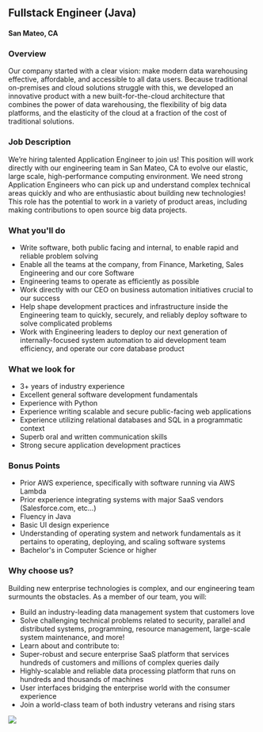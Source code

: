 ## Fullstack Engineer (Java)
#### San Mateo, CA

### Overview
Our company started with a clear vision: make modern data warehousing effective, affordable, and accessible to all data users. Because traditional on-premises and cloud solutions struggle with this, we developed an innovative product with a new built-for-the-cloud architecture that combines the power of data warehousing, the flexibility of big data platforms, and the elasticity of the cloud at a fraction of the cost of traditional solutions. 

### Job Description
We’re hiring talented Application Engineer to join us! This position will work directly with our engineering team in San Mateo, CA to evolve our elastic, large scale, high-performance computing environment. We need strong Application Engineers who can pick up and understand complex technical areas quickly and who are enthusiastic about building new technologies! This role has the potential to work in a variety of product areas, including making contributions to open source big data projects.

### What you'll do
+ Write software, both public facing and internal, to enable rapid and reliable problem solving
+ Enable all the teams at the company, from Finance, Marketing, Sales Engineering and our core Software
+ Engineering teams to operate as efficiently as possible
+ Work directly with our CEO on business automation initiatives crucial to our success
+ Help shape development practices and infrastructure inside the Engineering team to quickly, securely, and reliably deploy software to solve complicated problems
+ Work with Engineering leaders to deploy our next generation of internally-focused system automation to aid development team efficiency, and operate our core database product

### What we look for
+ 3+ years of industry experience
+ Excellent general software development fundamentals  
+ Experience with Python
+ Experience writing scalable and secure public-facing web applications
+ Experience utilizing relational databases and SQL in a programmatic context
+ Superb oral and written communication skills
+ Strong secure application development practices

### Bonus Points
+ Prior AWS experience, specifically with software running via AWS Lambda
+ Prior experience integrating systems with major SaaS vendors (Salesforce.com, etc…)
+ Fluency in Java
+ Basic UI design experience
+ Understanding of operating system and network fundamentals as it pertains to operating, deploying, and scaling software systems
+ Bachelor's in Computer Science or higher

### Why choose us?
Building new enterprise technologies is complex, and our engineering team surmounts the obstacles. As a member of our team, you will:
+ Build an industry-leading data management system that customers love
+ Solve challenging technical problems related to security, parallel and distributed systems, programming, resource management, large-scale system maintenance, and more!
+ Learn about and contribute to:
+ Super-robust and secure enterprise SaaS platform that services hundreds of customers and millions of complex queries daily
+ Highly-scalable and reliable data processing platform that runs on hundreds and thousands of machines
+ User interfaces bridging the enterprise world with the consumer experience
+ Join a world-class team of both industry veterans and rising stars



[<img src="https://dabuttonfactory.com/button.png?t=Apply&f=Calibri-Bold&ts=24&tc=fff&tshs=1&tshc=000&hp=20&vp=8&c=5&bgt=gradient&bgc=3d85c6&ebgc=073763">](https://localhost:3000/users/auth/github?job_id=u25vd2zsywtl-fullstack-engineer-java/)
